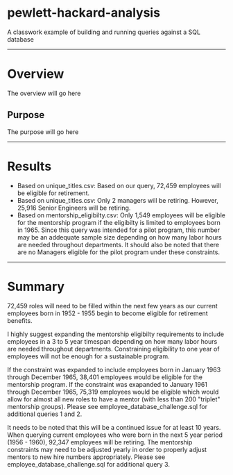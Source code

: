 # pewlett-hackard-analysis
A classwork example of building and running queries against a SQL database

---

# Overview 
The overview will go here

## Purpose 
The purpose will go here

---

# Results

* Based on unique_titles.csv: Based on our query, 72,459 employees will be eligible for retirement. 
* Based on unique_titles.csv: Only 2 managers will be retiring. However, 25,916 Senior Engineers will be retiring. 
* Based on mentorship_eligibilty.csv: Only 1,549 employees will be eligible for the mentorship program if the eligibilty is limited to employees born in 1965. Since this query was intended for a pilot program, this number may be an addequate sample size depending on how many labor hours are needed throughout departments. It should also be noted that there are no Managers eligible for the pilot program under these constraints.

---
# Summary

72,459 roles will need to be filled within the next few years as our current employees born in 1952 - 1955 begin to become eligible for retirement benefits. 

I highly suggest expanding the mentorship eligibilty requirements to include employees in a 3 to 5 year timespan depending on how many labor hours are needed throughout departments. Constraining eligibility to one year of employees will not be enough for a sustainable program.

If the constraint was expanded to include employees born in January 1963 through December 1965, 38,401 employees would be eligible for the mentorship program. If the constraint was exapanded to January 1961 through December 1965, 75,319 employees would be eligible which would allow for almost all new roles to have a mentor (with less than 200 "triplet" mentorship groups). Please see employee_database_challenge.sql for additional queries 1 and 2. 

It needs to be noted that this will be a continued issue for at least 10 years. When querying current employees who were born in the next 5 year period (1956 - 1960), 92,347 employees will be retiring. The mentorship constraints may need to be adjusted yearly in order to properly adjust mentors to new hire numbers appropriately. Please see employee_database_challenge.sql for additional query 3. 
